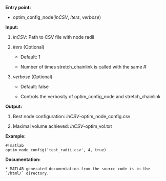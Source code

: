 **Entry point:**

* optim\_config\_node(_inCSV_, _iters_, _verbose_)

**Input:**

1. _inCSV_: Path to CSV file with node radii

2. _iters_ (Optional)

    * Default: 1

    * Number of times stretch\_chainlink is called with the same _R_

3. _verbose_ (Optional)

    * Default: false

    * Controls the verbosity of optim\_config\_node and stretch\_chainlink

**Output:**

1. Best node configuration: _inCSV_-optim_node_config.csv

2. Maximal volume achieved: _inCSV_-optim_vol.txt

**Example:**
```
#!matlab
optim_node_config('test_radii.csv', 4, true)
```

**Documentation:**

    * MATLAB-generated documentation from the source code is in the `/html/` directory.